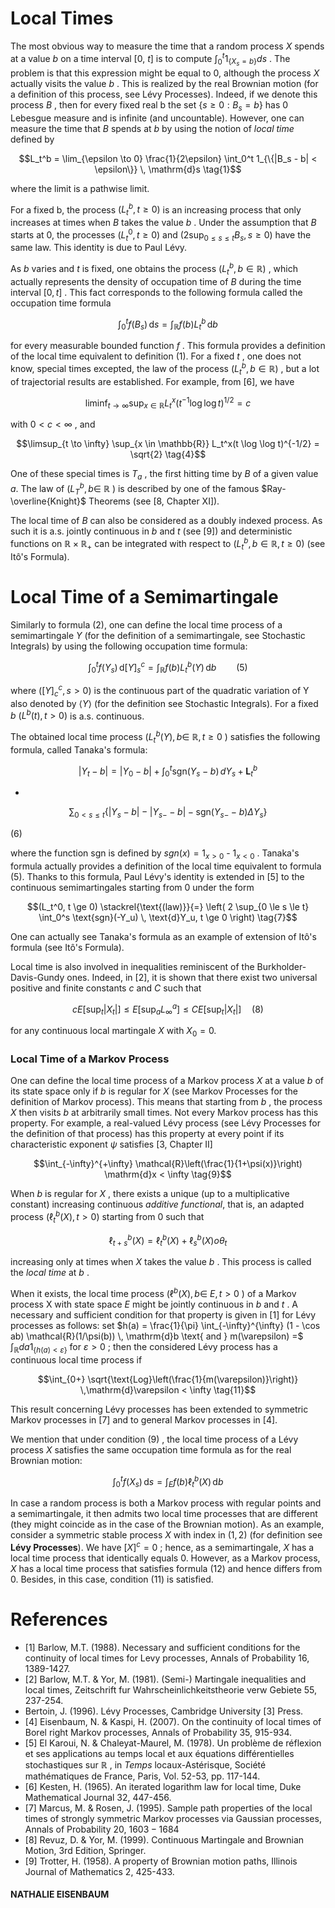 # **Local Times**

The most obvious way to measure the time that a random process  $X$  spends at a value  $b$  on a time interval [0, *t*] is to compute  $\int_0^t 1_{\{X_s=b\}} ds$ . The problem is that this expression might be equal to 0, although the process  $X$  actually visits the value  $b$ . This is realized by the real Brownian motion (for a definition of this process, see Lévy Processes). Indeed, if we denote this process  $B$ , then for every fixed real b the set  $\{s \ge 0 : B_s = b\}$  has 0 Lebesgue measure and is infinite (and uncountable). However, one can measure the time that  $B$  spends at  $b$  by using the notion of *local time* defined by

$$L_t^b = \lim_{\epsilon \to 0} \frac{1}{2\epsilon} \int_0^t 1_{\{|B_s - b| < \epsilon\}} \, \mathrm{d}s \tag{1}$$

where the limit is a pathwise limit.

For a fixed b, the process  $(L^b_t, t \ge 0)$  is an increasing process that only increases at times when  $B$  takes the value  $b$ . Under the assumption that  $B$  starts at 0, the processes  $(L^0_t, t \ge 0)$  and  $(2 \sup_{0 \le s \le t} B_s, s \ge 0)$ have the same law. This identity is due to Paul Lévy.

As  $b$  varies and  $t$  is fixed, one obtains the process  $(L_t^b, b \in \mathbb{R})$ , which actually represents the density of occupation time of  $B$  during the time interval  $[0, t]$ . This fact corresponds to the following formula called the occupation time formula

$$\int_0^t f(B_s) \, \mathrm{d}s = \int_{\mathbb{R}} f(b) L_t^b \, \mathrm{d}b \tag{2}$$

for every measurable bounded function  $f$ . This formula provides a definition of the local time equivalent to definition (1). For a fixed  $t$ , one does not know, special times excepted, the law of the process  $(L_t^b, b \in \mathbb{R})$ , but a lot of trajectorial results are established. For example, from [6], we have

$$\liminf_{t \to \infty} \sup_{x \in \mathbb{R}} L_t^x (t^{-1} \log \log t)^{1/2} = c \tag{3}$$

with  $0 < c < \infty$ , and

$$\limsup_{t \to \infty} \sup_{x \in \mathbb{R}} L_t^x(t \log \log t)^{-1/2} = \sqrt{2} \tag{4}$$

One of these special times is  $T_a$ , the first hitting time by *B* of a given value *a*. The law of  $(L_{T}^{b}, b \in$  $\mathbb{R}$ ) is described by one of the famous  $Ray-\overline{Knight}$ Theorems (see [8, Chapter XI]).

The local time of  $B$  can also be considered as a doubly indexed process. As such it is a.s. jointly continuous in  $b$  and  $t$  (see [9]) and deterministic functions on  $\mathbb{R} \times \mathbb{R}_+$  can be integrated with respect to  $(L_t^b, b \in \mathbb{R}, t \ge 0)$  (see Itô's Formula).

# **Local Time of a Semimartingale**

Similarly to formula (2), one can define the local time process of a semimartingale  $Y$  (for the definition of a semimartingale, see Stochastic Integrals) by using the following occupation time formula:

$$\int_0^t f(Y_s) \, \mathrm{d}[Y]_s^c = \int_{\mathbb{R}} f(b) L_t^b(Y) \, \mathrm{d}b \qquad (5)$$

where  $([Y]_c^c, s > 0)$  is the continuous part of the quadratic variation of Y also denoted by  $\langle Y \rangle$  (for the definition see Stochastic Integrals). For a fixed  $b\ (L^b(t), t>0)$  is a.s. continuous.

The obtained local time process  $(L_t^b(Y), b \in$  $\mathbb{R}, t \ge 0$ ) satisfies the following formula, called Tanaka's formula:

$$|Y_t - b| = |Y_0 - b| + \int_0^t \text{sgn}(Y_s - b) \, dY_s + \mathbf{L}_t^b$$
  
+ 
$$\sum_{0 < s \le t} \{ |Y_s - b| - |Y_{s-} - b| - \text{sgn}(Y_{s-} - b) \Delta Y_s \}$$

(6)

where the function sgn is defined by  $sgn(x) = 1_{x>0}$  - $1_{x<0}$ . Tanaka's formula actually provides a definition of the local time equivalent to formula (5). Thanks to this formula, Paul Lévy's identity is extended in  $[5]$  to the continuous semimartingales starting from 0 under the form

$$(L_t^0, t \ge 0) \stackrel{\text{(law)}}{=} \left( 2 \sup_{0 \le s \le t} \int_0^s \text{sgn}(-Y_u) \, \text{d}Y_u, t \ge 0 \right) \tag{7}$$

One can actually see Tanaka's formula as an example of extension of Itô's formula (see Itô's Formula).

Local time is also involved in inequalities reminiscent of the Burkholder-Davis-Gundy ones. Indeed, in [2], it is shown that there exist two universal positive and finite constants  $c$  and  $C$  such that

$$cE[\sup_{t} |X_{t}|] \leq E[\sup_{a} L_{\infty}^{a}] \leq CE[\sup_{t} |X_{t}|] \quad (8)$$

for any continuous local martingale  $X$  with  $X_0 = 0.$ 

### **Local Time of a Markov Process**

One can define the local time process of a Markov process  $X$  at a value  $b$  of its state space only if  $b$  is regular for  $X$  (see Markov Processes for the definition of Markov process). This means that starting from  $b$ , the process  $X$  then visits  $b$  at arbitrarily small times. Not every Markov process has this property. For example, a real-valued Lévy process (see Lévy Processes for the definition of that process) has this property at every point if its characteristic exponent  $\psi$  satisfies [3, Chapter II]

$$\int_{-\infty}^{+\infty} \mathcal{R}\left(\frac{1}{1+\psi(x)}\right) \mathrm{d}x < \infty \tag{9}$$

When  $b$  is regular for  $X$ , there exists a unique (up to a multiplicative constant) increasing continuous *additive functional*, that is, an adapted process  $(\ell_t^b(X), t > 0)$  starting from 0 such that

$$\ell^b_{t+s}(X) = \ell^b_t(X) + \ell^b_s(X) o\theta_t \tag{10}$$

increasing only at times when  $X$  takes the value  $b$ . This process is called the *local time* at  $b$ .

When it exists, the local time process  $(\ell^b(X), b \in$  $E, t > 0$ ) of a Markov process X with state space  $E$  might be jointly continuous in  $b$  and  $t$ . A necessary and sufficient condition for that property is given in [1] for Lévy processes as follows: set  $h(a) = \frac{1}{\pi} \int_{-\infty}^{\infty} (1 - \cos ab) \mathcal{R}(1/\psi(b)) \, \mathrm{d}b \text{ and } m(\varepsilon) =$  $\int_{\mathbb{R}} da 1_{\{h(a)<\varepsilon\}}$  for  $\varepsilon > 0$ ; then the considered Lévy process has a continuous local time process if

$$\int_{0+} \sqrt{\text{Log}\left(\frac{1}{m(\varepsilon)}\right)} \,\mathrm{d}\varepsilon < \infty \tag{11}$$

This result concerning Lévy processes has been extended to symmetric Markov processes in [7] and to general Markov processes in [4].

We mention that under condition  $(9)$ , the local time process of a Lévy process  $X$  satisfies the same occupation time formula as for the real Brownian motion:

$$\int_0^t f(X_s) \, \mathrm{d}s = \int_E f(b) \ell_t^b(X) \, \mathrm{d}b \tag{12}$$

In case a random process is both a Markov process with regular points and a semimartingale, it then admits two local time processes that are different (they might coincide as in the case of the Brownian motion). As an example, consider a symmetric stable process  $X$  with index in  $(1, 2)$  (for definition see **Lévy Processes**). We have  $[X]^{c} = 0$ ; hence, as a semimartingale,  $X$  has a local time process that identically equals 0. However, as a Markov process,  $X$  has a local time process that satisfies formula  $(12)$  and hence differs from 0. Besides, in this case, condition  $(11)$  is satisfied.

# References

- [1] Barlow, M.T. (1988). Necessary and sufficient conditions for the continuity of local times for Levy processes, Annals of Probability 16, 1389-1427.
- [2] Barlow, M.T. & Yor, M. (1981). (Semi-) Martingale inequalities and local times, Zeitschrift fur Wahrscheinlichkeitstheorie verw Gebiete 55, 237-254.
- Bertoin, J. (1996). Lévy Processes, Cambridge University [3] Press.
- [4] Eisenbaum, N. & Kaspi, H. (2007). On the continuity of local times of Borel right Markov processes, Annals of Probability 35, 915-934.
- [5] El Karoui, N. & Chaleyat-Maurel, M. (1978). Un problème de réflexion et ses applications au temps local et aux équations différentielles stochastiques sur  $\mathbb{R}$ , in *Temps* locaux-Astérisque, Société mathématiques de France, Paris, Vol. 52-53, pp. 117-144.
- [6] Kesten, H. (1965). An iterated logarithm law for local time, Duke Mathematical Journal 32, 447-456.
- [7] Marcus, M. & Rosen, J. (1995). Sample path properties of the local times of strongly symmetric Markov processes via Gaussian processes, Annals of Probability 20,  $1603 - 1684$
- [8] Revuz, D. & Yor, M. (1999). Continuous Martingale and Brownian Motion, 3rd Edition, Springer.
- [9] Trotter, H. (1958). A property of Brownian motion paths, Illinois Journal of Mathematics 2, 425-433.

#### NATHALIE EISENBAUM